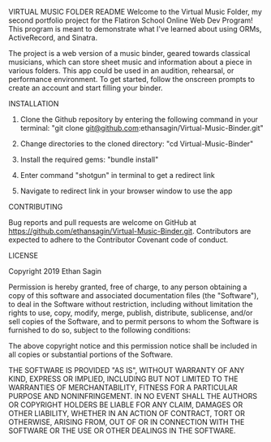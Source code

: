 VIRTUAL MUSIC FOLDER README
Welcome to the Virtual Music Folder, my second portfolio project for the Flatiron School Online Web Dev Program! This program is meant to demonstrate what I've learned about using ORMs, ActiveRecord, and Sinatra.

The project is a web version of a music binder, geared towards classical musicians, which can store sheet music and information about a piece in various folders. This app could be used in an audition, rehearsal, or performance environment. To get started, follow the onscreen prompts to create an account and start filling your binder.

INSTALLATION

1) Clone the Github repository by entering the following command in your terminal: "git clone git@github.com:ethansagin/Virtual-Music-Binder.git"

2) Change directories to the cloned directory: "cd Virtual-Music-Binder"

3) Install the required gems: "bundle install"

4) Enter command "shotgun" in terminal to get a redirect link

5) Navigate to redirect link in your browser window to use the app

CONTRIBUTING

Bug reports and pull requests are welcome on GitHub at https://github.com/ethansagin/Virtual-Music-Binder.git. Contributors are expected to adhere to the Contributor Covenant code of conduct.

LICENSE

Copyright 2019 Ethan Sagin

Permission is hereby granted, free of charge, to any person obtaining a copy of this software and associated documentation files (the "Software"), to deal in the Software without restriction, including without limitation the rights to use, copy, modify, merge, publish, distribute, sublicense, and/or sell copies of the Software, and to permit persons to whom the Software is furnished to do so, subject to the following conditions:

The above copyright notice and this permission notice shall be included in all copies or substantial portions of the Software.

THE SOFTWARE IS PROVIDED "AS IS", WITHOUT WARRANTY OF ANY KIND, EXPRESS OR IMPLIED, INCLUDING BUT NOT LIMITED TO THE WARRANTIES OF MERCHANTABILITY, FITNESS FOR A PARTICULAR PURPOSE AND NONINFRINGEMENT. IN NO EVENT SHALL THE AUTHORS OR COPYRIGHT HOLDERS BE LIABLE FOR ANY CLAIM, DAMAGES OR OTHER LIABILITY, WHETHER IN AN ACTION OF CONTRACT, TORT OR OTHERWISE, ARISING FROM, OUT OF OR IN CONNECTION WITH THE SOFTWARE OR THE USE OR OTHER DEALINGS IN THE SOFTWARE.